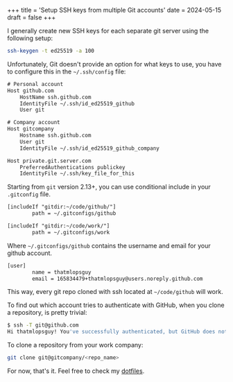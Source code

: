 +++
title = 'Setup SSH keys from multiple Git accounts'
date = 2024-05-15
draft = false
+++

I generally create new SSH keys for each separate git server using the following setup:

```bash
ssh-keygen -t ed25519 -a 100
```

Unfortunately, Git doesn't provide an option for what keys to use, you have to configure
this in the `~/.ssh/config` file:

```txt
# Personal account 
Host github.com
    HostName ssh.github.com
    IdentityFile ~/.ssh/id_ed25519_github
    User git

# Company account
Host gitcompany
    Hostname ssh.github.com
    User git
    IdentityFile ~/.ssh/id_ed25519_github_company

Host private.git.server.com
    PreferredAuthentications publickey
    IdentityFile ~/.ssh/key_file_for_this
```

Starting from `git` version 2.13+, you can use conditional include in your `.gitconfig` file.

```txt
[includeIf "gitdir:~/code/github/"]     
        path = ~/.gitconfigs/github

[includeIf "gitdir:~/code/work/"]
  	    path = ~/.gitconfigs/work
```

Where `~/.gitconfigs/github` contains the username and email for your github account.

```txt
[user]
        name = thatmlopsguy
        email = 165834479+thatmlopsguy@users.noreply.github.com
```

This way, every git repo cloned with ssh located at `~/code/github` will work.

To find out which account tries to authenticate with GitHub, when you clone a repository, is pretty trivial:

```bash
$ ssh -T git@github.com
Hi thatmlopsguy! You've successfully authenticated, but GitHub does not provide shell access.
```

To clone a repository from your work company:

```bash
git clone git@gitcompany/<repo_name>
```

For now, that's it. Feel free to check my [dotfiles](https://github.com/thatmlopsguy/dotfiles).
